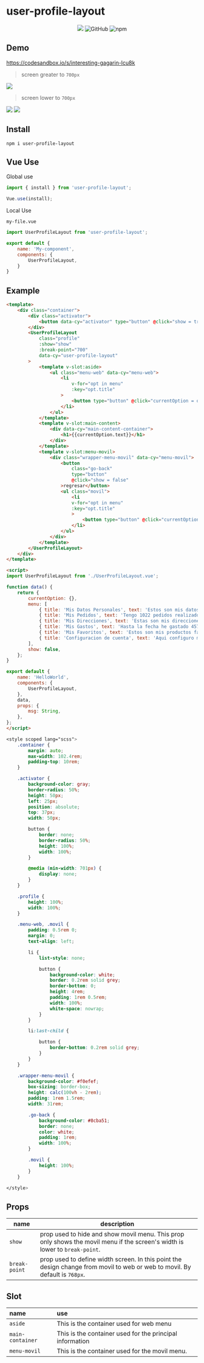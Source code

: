 # user-profile-layout
<p align="center">
	<img src="https://travis-ci.org/JoseJuan81/UserProfileLayout.svg?branch=dev">
	<img alt="GitHub" src="https://img.shields.io/github/license/josejuan81/UserProfileLayout">
	<img alt="npm" src="https://img.shields.io/npm/dm/user-profile-layout">
</p>

## Demo
https://codesandbox.io/s/interesting-gagarin-lcu8k

> screen greater to `700px`

<img src="https://japi-static.s3.amazonaws.com/japi-sales-error/web1.png">

> screen lower to `700px`

<img src="https://japi-static.s3.amazonaws.com/japi-sales-error/movil1.png">
<img src="https://japi-static.s3.amazonaws.com/japi-sales-error/movil2.png">

## Install
```
npm i user-profile-layout
```

## Vue Use
Global use
```js
import { install } from 'user-profile-layout';

Vue.use(install);
```
Local Use

`my-file.vue`
```js
import UserProfileLayout from 'user-profile-layout';

export default {
	name: 'My-component',
	components: {
		UserProfileLayout,
	}
}
```

## Example
```html
<template>
	<div class="container">
		<div class="activator">
			<button data-cy="activator" type="button" @click="show = true">Menu</button>
		</div>
		<UserProfileLayout
			class="profile"
			:show="show"
			:break-point="700"
			data-cy="user-profile-layout"
		>
			<template v-slot:aside>
				<ul class="menu-web" data-cy="menu-web">
					<li
						v-for="opt in menu"
						:key="opt.title"
					>
						<button type="button" @click="currentOption = opt">{{opt.title}}</button>
					</li>
				</ul>
			</template>
			<template v-slot:main-content>
				<div data-cy="main-content-container">
					<h1>{{currentOption.text}}</h1>
				</div>
			</template>
			<template v-slot:menu-movil>
				<div class="wrapper-menu-movil" data-cy="menu-movil">
					<button
						class="go-back"
						type="button"
						@click="show = false"
					>regresar</button>
					<ul class="movil">
						<li
						v-for="opt in menu"
						:key="opt.title"
						>
							<button type="button" @click="currentOption = opt">{{opt.title}}</button>
						</li>
					</ul>
				</div>
			</template>
		</UserProfileLayout>
	</div>
</template>

<script>
import UserProfileLayout from './UserProfileLayout.vue';

function data() {
	return {
		currentOption: {},
		menu: [
			{ title: 'Mis Datos Personales', text: 'Estos son mis datos personales' },
			{ title: 'Mis Pedidos', text: 'Tengo 1022 pedidos realizados' },
			{ title: 'Mis Direcciones', text: 'Estas son mis direcciones de envio' },
			{ title: 'Mis Gastos', text: 'Hasta la fecha he gastado 4577' },
			{ title: 'Mis Favoritos', text: 'Estos son mis productos favoritos' },
			{ title: 'Configuracion de cuenta', text: 'Aqui configuro mi cuenta' },
		],
		show: false,
	};
}

export default {
	name: 'HelloWorld',
	components: {
		UserProfileLayout,
	},
	data,
	props: {
		msg: String,
	},
};
</script>
```
```scss
<style scoped lang="scss">
	.container {
		margin: auto;
		max-width: 102.4rem;
		padding-top: 10rem;
	}

	.activator {
		background-color: gray;
		border-radius: 50%;
		height: 50px;
		left: 25px;
		position: absolute;
		top: 37px;
		width: 50px;

		button {
			border: none;
			border-radius: 50%;
			height: 100%;
			width: 100%;
		}

		@media (min-width: 701px) {
			display: none;
		}
	}

	.profile {
		height: 100%;
		width: 100%;
	}

	.menu-web, .movil {
		padding: 0.5rem 0;
		margin: 0;
		text-align: left;

		li {
			list-style: none;

			button {
				background-color: white;
				border: 0.2rem solid grey;
				border-bottom: 0;
				height: 4rem;
				padding: 1rem 0.5rem;
				width: 100%;
				white-space: nowrap;
			}
		}

		li:last-child {

			button {
				border-bottom: 0.2rem solid grey;
			}
		}
	}

	.wrapper-menu-movil {
		background-color: #f0efef;
		box-sizing: border-box;
		height: calc(100vh - 2rem);
		padding: 1rem 1.5rem;
		width: 31rem;

		.go-back {
			background-color: #8cba51;
			border: none;
			color: white;
			padding: 1rem;
			width: 100%;
		}

		.movil {
			height: 100%;
		}
	}

</style>

```
## Props
name | description
---|---
`show` | prop used to hide and show movil menu. This prop only shows the movil menu if the screen's width is lower to `break-point`.
`break-point` | prop used to define width screen. In this point the design change from movil to web or web to movil. By default is `768px`.
## Slot
name | use
:-- | :--
`aside` | This is the container used for web menu
`main-container` | This is the container used for the principal information
`menu-movil` | This is the container used for the movil menu.
